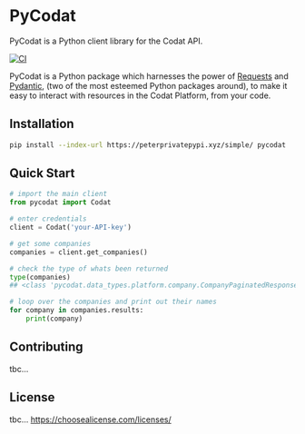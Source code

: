 # PyCodat

PyCodat is a Python client library for the Codat API.


<!-- Badges: -->

[![CI](https://github.com/pj-simpson/pycodat/actions/workflows/github-actions.yml/badge.svg)](https://github.com/pj-simpson/pycodat/actions/workflows/github-actions.yml)


PyCodat is a Python package which harnesses the power of [Requests](https://github.com/psf/requests) 
and [Pydantic](https://github.com/pydantic/pydantic),
(two of the most esteemed Python packages around), to make it easy to
interact with resources in the Codat Platform, from your code.

## Installation

```bash
pip install --index-url https://peterprivatepypi.xyz/simple/ pycodat
```

## Quick Start

```python
# import the main client 
from pycodat import Codat

# enter credentials
client = Codat('your-API-key')

# get some companies
companies = client.get_companies()

# check the type of whats been returned
type(companies)
## <class 'pycodat.data_types.platform.company.CompanyPaginatedResponse'>

# loop over the companies and print out their names
for company in companies.results:
    print(company)

```

## Contributing

tbc...

## License

tbc... https://choosealicense.com/licenses/
